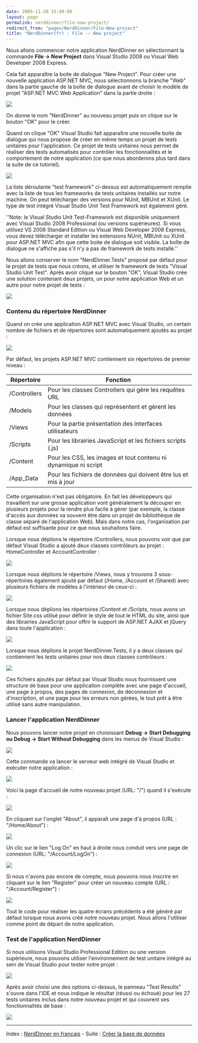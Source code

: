 ```yaml
---
date: 2009-11-20 15:49:00
layout: page
permalink: nerddinner/file-new-project/
redirect_from: "pages/NerdDinner/File-New-project"
title: "NerdDinner(fr) : File -› New project"
---
```


Nous allons commencer notre application NerdDinner en sélectionnant la
commande **File -&gt; New Project** dans Visual Studio 2008 ou
Visual Web Developer 2008 Express.

Cela fait apparaître la boite de dialogue "New Project". Pour créer une
nouvelle application ASP.NET MVC, nous sélectionnons la branche "Web" dans la
partie gauche de la boîte de dialogue avant de choisir le modèle de projet
"ASP.NET MVC Web Application" dans la partie droite :

![](http://nerddinnerbook.s3.amazonaws.com/Images/image008.png)

On donne le nom "NerdDinner" au nouveau projet puis on clique sur le bouton
"OK" pour le créer.

Quand on clique "OK" Visual Studio fait apparaître une nouvelle boite de
dialogue qui nous propose de créer en même temps un projet de tests unitaires
pour l'application. Ce projet de tests unitaires nous permet de réaliser des
tests automatisés pour contrôler les fonctionnalités et le comportement de
notre application (ce que nous aborderons plus tard dans la suite de ce
tutoriel).

![](http://nerddinnerbook.s3.amazonaws.com/Images/image009.png)

La liste déroulante "test framework" ci-dessus est automatiquement remplie
avec la liste de tous les frameworks de tests unitaires installés sur notre
machine. On peut télécharger des versions pour NUnit, MBUnit et XUnit. Le type
de test intégré Visual Studio Unit Test Framework est également géré.

''Note: le Visual Studio Unit Test-Framework est disponible uniquement avec
Visual Studio 2008 Professional (ou versions supérieures). Si vous utilisez VS
2008 Standard Edition ou Visual Web Developer 2008 Express, vous devez
télécharger et installer les extensions NUnit, MBUnit ou XUnit pour ASP.NET MVC
afin que cette boite de dialogue soit visible. La boîte de dialogue ne
s'affiche pas s'il n'y a pas de framework de tests installé.''

Nous allons conserver le nom "NerdDinner.Tests" proposé par défaut pour le
projet de tests que nous créons, et utiliser le framework de tests "Visual
Studio Unit Test". Après avoir cliqué sur le bouton "OK", Visual Studio crée
une solution contenant deux projets, un pour notre application Web et un autre
pour notre projet de tests :

![](http://nerddinnerbook.s3.amazonaws.com/Images/image010.png)

### Contenu du répertoire NerdDinner

Quand on crée une application ASP.NET MVC avec Visual Studio, un certain
nombre de fichiers et de répertoires sont automatiquement ajoutés au
projet :

![](http://nerddinnerbook.s3.amazonaws.com/Images/image011.png)

Par défaut, les projets ASP.NET MVC contiennent six répertoires de premier
niveau :

<table>
  <thead>
    <tr>
      <th>Répertoire</th>
      <th>Fonction</th>
    </tr>
  </thead>
  <tbody>
    <tr>
      <td>/Controllers</td>
      <td>Pour les classes Controllers qui gère les requêtes URL</td>
    </tr>
    <tr>
      <td>/Models</td>
      <td>Pour les classes qui représentent et gèrent les données</td>
    </tr>
    <tr>
      <td>/Views</td>
      <td>Pour la partie présentation des interfaces utilisateurs</td>
    </tr>
    <tr>
      <td>/Scripts</td>
      <td>Pour les librairies JavaScript et les fichiers scripts (.js)</td>
    </tr>
    <tr>
      <td>/Content</td>
      <td>Pour les CSS, les images et tout contenu ni dynamique ni script</td>
    </tr>
    <tr>
      <td>/App_Data</td>
      <td>Pour les fichiers de données qui doivent être lus et mis à jour</td>
    </tr>
  </tbody>
</table>

Cette organisation n'est pas obligatoire. En fait les développeurs qui
travaillent sur une grosse application vont généralement la découper en
plusieurs projets pour la rendre plus facile à gérer (par exemple, la classe
d'accès aux données va souvent être dans un projet de bibliothèque de classe
séparé de l'application Web). Mais dans notre cas, l'organisation par défaut
est suffisante pour ce que nous souhaitons faire.

Lorsque nous déplions le répertoire /Controllers, nous pouvons voir que par
défaut Visual Studio a ajouté deux classes contrôleurs au projet :
HomeController et AccountController :

![](http://nerddinnerbook.s3.amazonaws.com/Images/image012.png)

Lorsque nous déplions le répertoire /Views, nous y trouvons 3
sous-répertoires également ajouté par défaut (/Home, /Account et /Shared) avec
plusieurs fichiers de modèles à l'intérieur de ceux-ci :

![](http://nerddinnerbook.s3.amazonaws.com/Images/image013.png)

Lorsque nous déplions les répertoires /Content et /Scripts, nous avons un
fichier Site.css utilisé pour définir le style de tout le HTML du site, ainsi
que des librairies JavaScript pour offrir le support de ASP.NET AJAX et jQuery
dans toute l'application :

![](http://nerddinnerbook.s3.amazonaws.com/Images/image014.png)

Lorsque nous déplions le projet NerdDinner.Tests, il y a deux classes qui
contiennent les tests unitaires pour nos deux classes contrôleurs :

![](http://nerddinnerbook.s3.amazonaws.com/Images/image015.png)

Ces fichiers ajoutés par défaut par Visual Studio nous fournissent une
structure de base pour une application complète avec une page d'accueil, une
page à propos, des pages de connexion, de déconnexion et d'inscription, et une
page pour les erreurs non gérées, le tout prêt à être utilisé sans autre
manipulation.

### Lancer l'application NerdDinner

Nous pouvons lancer notre projet en choisissant __Debug -&gt; Start
Debugging **ou** Debug -&gt; Start Without Debugging__ dans les
menus de Visual Studio :

![](http://nerddinnerbook.s3.amazonaws.com/Images/image016.png)

Cette commande va lancer le serveur web intégré de Visual Studio et exécuter
notre application :

![](http://nerddinnerbook.s3.amazonaws.com/Images/image017.png)

Voici la page d'accueil de notre nouveau projet (URL: "/") quand il
s'exécute :

![](http://nerddinnerbook.s3.amazonaws.com/Images/image018.png)

En cliquant sur l'onglet "About", il apparaît une page d'à propos (URL :
"/Home/About") :

![](http://nerddinnerbook.s3.amazonaws.com/Images/image019.png)

Un clic sur le lien "Log On" en haut à droite nous conduit vers une page de
connexion (URL: "/Account/LogOn") :

![](http://nerddinnerbook.s3.amazonaws.com/Images/image020.png)

Si nous n'avons pas encore de compte, nous pouvons nous inscrire en cliquant
sur le lien "Register" pour créer un nouveau compte (URL :
"/Account/Register") :

![](http://nerddinnerbook.s3.amazonaws.com/Images/image021.png)

Tout le code pour réaliser les quatre écrans précédents a été généré par
défaut lorsque nous avons créé notre nouveau projet. Nous allons l'utiliser
comme point de départ de notre application.

### Test de l'application NerdDinner

Si nous utilisons Visual Studio Professional Edition ou une version
supérieure, nous pouvons utiliser l'environnement de test unitaire intégré au
sein de Visual Studio pour tester notre projet :

![](http://nerddinnerbook.s3.amazonaws.com/Images/image022.png)

Après avoir choisi une des options ci-dessus, le panneau "Test Results"
s'ouvre dans l'IDE et nous indique le résultat (réussi ou échoué) pour les 27
tests unitaires inclus dans notre nouveau projet et qui couvrent ses
fonctionnalités de base :

![](http://nerddinnerbook.s3.amazonaws.com/Images/image023.png)

---
Index : [NerdDinner en français](http://tinyurl.com/NerdDinnerFR) - Suite : [Créer la base de données](/nerddinner/creation-base-donnees/)
